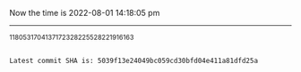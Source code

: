 Now the time is 2022-08-01 14:18:05 pm

---

<small>1180531704137172328225528221916163</small>

```txt

Latest commit SHA is: 5039f13e24049bc059cd30bfd04e411a81dfd25a
```
